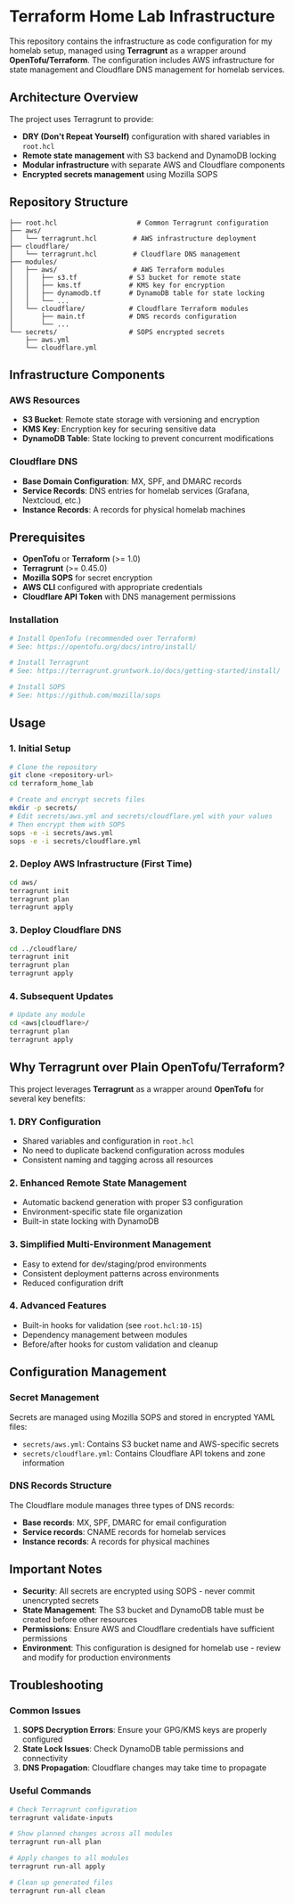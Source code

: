 # Terraform Home Lab Infrastructure

This repository contains the infrastructure as code configuration for my homelab setup, managed using **Terragrunt** as a wrapper around **OpenTofu/Terraform**. The configuration includes AWS infrastructure for state management and Cloudflare DNS management for homelab services.

## Architecture Overview

The project uses Terragrunt to provide:
- **DRY (Don't Repeat Yourself)** configuration with shared variables in `root.hcl`
- **Remote state management** with S3 backend and DynamoDB locking
- **Modular infrastructure** with separate AWS and Cloudflare components
- **Encrypted secrets management** using Mozilla SOPS

## Repository Structure

```
├── root.hcl                    # Common Terragrunt configuration
├── aws/
│   └── terragrunt.hcl         # AWS infrastructure deployment
├── cloudflare/
│   └── terragrunt.hcl         # Cloudflare DNS management
├── modules/
│   ├── aws/                   # AWS Terraform modules
│   │   ├── s3.tf             # S3 bucket for remote state
│   │   ├── kms.tf            # KMS key for encryption
│   │   ├── dynamodb.tf       # DynamoDB table for state locking
│   │   └── ...
│   └── cloudflare/           # Cloudflare Terraform modules
│       ├── main.tf           # DNS records configuration
│       └── ...
└── secrets/                  # SOPS encrypted secrets
    ├── aws.yml
    └── cloudflare.yml
```

## Infrastructure Components

### AWS Resources
- **S3 Bucket**: Remote state storage with versioning and encryption
- **KMS Key**: Encryption key for securing sensitive data
- **DynamoDB Table**: State locking to prevent concurrent modifications

### Cloudflare DNS
- **Base Domain Configuration**: MX, SPF, and DMARC records
- **Service Records**: DNS entries for homelab services (Grafana, Nextcloud, etc.)
- **Instance Records**: A records for physical homelab machines

## Prerequisites

- **OpenTofu** or **Terraform** (>= 1.0)
- **Terragrunt** (>= 0.45.0)
- **Mozilla SOPS** for secret encryption
- **AWS CLI** configured with appropriate credentials
- **Cloudflare API Token** with DNS management permissions

### Installation

```bash
# Install OpenTofu (recommended over Terraform)
# See: https://opentofu.org/docs/intro/install/

# Install Terragrunt
# See: https://terragrunt.gruntwork.io/docs/getting-started/install/

# Install SOPS
# See: https://github.com/mozilla/sops
```

## Usage

### 1. Initial Setup

```bash
# Clone the repository
git clone <repository-url>
cd terraform_home_lab

# Create and encrypt secrets files
mkdir -p secrets/
# Edit secrets/aws.yml and secrets/cloudflare.yml with your values
# Then encrypt them with SOPS
sops -e -i secrets/aws.yml
sops -e -i secrets/cloudflare.yml
```

### 2. Deploy AWS Infrastructure (First Time)

```bash
cd aws/
terragrunt init
terragrunt plan
terragrunt apply
```

### 3. Deploy Cloudflare DNS

```bash
cd ../cloudflare/
terragrunt init
terragrunt plan
terragrunt apply
```

### 4. Subsequent Updates

```bash
# Update any module
cd <aws|cloudflare>/
terragrunt plan
terragrunt apply
```

## Why Terragrunt over Plain OpenTofu/Terraform?

This project leverages **Terragrunt** as a wrapper around **OpenTofu** for several key benefits:

### 1. **DRY Configuration**
- Shared variables and configuration in `root.hcl`
- No need to duplicate backend configuration across modules
- Consistent naming and tagging across all resources

### 2. **Enhanced Remote State Management**
- Automatic backend generation with proper S3 configuration
- Environment-specific state file organization
- Built-in state locking with DynamoDB

### 3. **Simplified Multi-Environment Management**
- Easy to extend for dev/staging/prod environments
- Consistent deployment patterns across environments
- Reduced configuration drift

### 4. **Advanced Features**
- Built-in hooks for validation (see `root.hcl:10-15`)
- Dependency management between modules
- Before/after hooks for custom validation and cleanup

## Configuration Management

### Secret Management
Secrets are managed using Mozilla SOPS and stored in encrypted YAML files:
- `secrets/aws.yml`: Contains S3 bucket name and AWS-specific secrets
- `secrets/cloudflare.yml`: Contains Cloudflare API tokens and zone information

### DNS Records Structure
The Cloudflare module manages three types of DNS records:
- **Base records**: MX, SPF, DMARC for email configuration
- **Service records**: CNAME records for homelab services
- **Instance records**: A records for physical machines

## Important Notes

- **Security**: All secrets are encrypted using SOPS - never commit unencrypted secrets
- **State Management**: The S3 bucket and DynamoDB table must be created before other resources
- **Permissions**: Ensure AWS and Cloudflare credentials have sufficient permissions
- **Environment**: This configuration is designed for homelab use - review and modify for production environments

## Troubleshooting

### Common Issues

1. **SOPS Decryption Errors**: Ensure your GPG/KMS keys are properly configured
2. **State Lock Issues**: Check DynamoDB table permissions and connectivity
3. **DNS Propagation**: Cloudflare changes may take time to propagate

### Useful Commands

```bash
# Check Terragrunt configuration
terragrunt validate-inputs

# Show planned changes across all modules
terragrunt run-all plan

# Apply changes to all modules
terragrunt run-all apply

# Clean up generated files
terragrunt run-all clean
```


